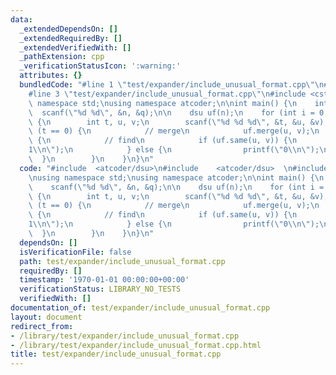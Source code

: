 ```yaml
---
data:
  _extendedDependsOn: []
  _extendedRequiredBy: []
  _extendedVerifiedWith: []
  _pathExtension: cpp
  _verificationStatusIcon: ':warning:'
  attributes: {}
  bundledCode: "#line 1 \"test/expander/include_unusual_format.cpp\"\n#include  <atcoder/dsu>\n\
    #line 3 \"test/expander/include_unusual_format.cpp\"\n#include <cstdio>\n\nusing\
    \ namespace std;\nusing namespace atcoder;\n\nint main() {\n    int n, q;\n  \
    \  scanf(\"%d %d\", &n, &q);\n\n    dsu uf(n);\n    for (int i = 0; i < q; i++)\
    \ {\n        int t, u, v;\n        scanf(\"%d %d %d\", &t, &u, &v);\n        if\
    \ (t == 0) {\n            // merge\n            uf.merge(u, v);\n        } else\
    \ {\n            // find\n            if (uf.same(u, v)) {\n                printf(\"\
    1\\n\");\n            } else {\n                printf(\"0\\n\");\n          \
    \  }\n        }\n    }\n}\n"
  code: "#include  <atcoder/dsu>\n#include    <atcoder/dsu>  \n#include <cstdio>\n\
    \nusing namespace std;\nusing namespace atcoder;\n\nint main() {\n    int n, q;\n\
    \    scanf(\"%d %d\", &n, &q);\n\n    dsu uf(n);\n    for (int i = 0; i < q; i++)\
    \ {\n        int t, u, v;\n        scanf(\"%d %d %d\", &t, &u, &v);\n        if\
    \ (t == 0) {\n            // merge\n            uf.merge(u, v);\n        } else\
    \ {\n            // find\n            if (uf.same(u, v)) {\n                printf(\"\
    1\\n\");\n            } else {\n                printf(\"0\\n\");\n          \
    \  }\n        }\n    }\n}\n"
  dependsOn: []
  isVerificationFile: false
  path: test/expander/include_unusual_format.cpp
  requiredBy: []
  timestamp: '1970-01-01 00:00:00+00:00'
  verificationStatus: LIBRARY_NO_TESTS
  verifiedWith: []
documentation_of: test/expander/include_unusual_format.cpp
layout: document
redirect_from:
- /library/test/expander/include_unusual_format.cpp
- /library/test/expander/include_unusual_format.cpp.html
title: test/expander/include_unusual_format.cpp
---
```

